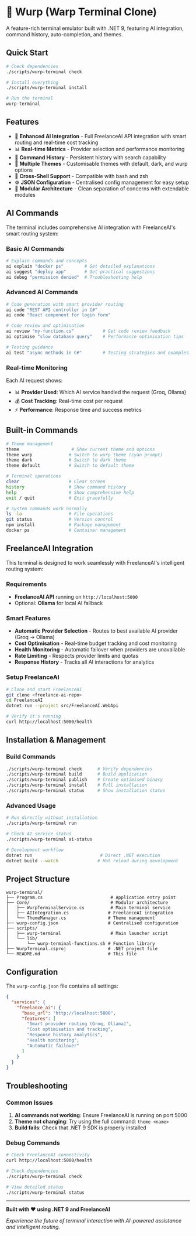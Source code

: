 # 🚀 Wurp (Warp Terminal Clone)

A feature-rich terminal emulator built with .NET 9, featuring AI integration, command history, auto-completion, and themes.

## Quick Start

```bash
# Check dependencies
./scripts/wurp-terminal check

# Install everything
./scripts/wurp-terminal install

# Run the terminal
wurp-terminal
```

## Features

- 🤖 **Enhanced AI Integration** - Full FreelanceAI API integration with smart routing and real-time cost tracking
- 📊 **Real-time Metrics** - Provider selection and performance monitoring
- 📜 **Command History** - Persistent history with search capability
- 🎨 **Multiple Themes** - Customisable themes with default, dark, and wurp options
- 🐚 **Cross-Shell Support** - Compatible with bash and zsh
- ⚙️ **JSON Configuration** - Centralised config management for easy setup
- 🔧 **Modular Architecture** - Clean separation of concerns with extendable modules

## AI Commands

The terminal includes comprehensive AI integration with FreelanceAI's smart routing system:

### Basic AI Commands
```bash
# Explain commands and concepts
ai explain "docker ps"        # Get detailed explanations
ai suggest "deploy app"       # Get practical suggestions
ai debug "permission denied"  # Troubleshooting help
```

### Advanced AI Commands
```bash
# Code generation with smart provider routing
ai code "REST API controller in C#"
ai code "React component for login form"

# Code review and optimisation
ai review "my-function.cs"           # Get code review feedback
ai optimise "slow database query"    # Performance optimisation tips

# Testing guidance
ai test "async methods in C#"        # Testing strategies and examples
```

### Real-time Monitoring
Each AI request shows:
- 📊 **Provider Used**: Which AI service handled the request (Groq, Ollama)
- 💰 **Cost Tracking**: Real-time cost per request
- ⚡ **Performance**: Response time and success metrics

## Built-in Commands

```bash
# Theme management
theme                    # Show current theme and options
theme wurp              # Switch to wurp theme (cyan prompt)
theme dark              # Switch to dark theme
theme default           # Switch to default theme

# Terminal operations
clear                   # Clear screen
history                 # Show command history
help                    # Show comprehensive help
exit / quit             # Exit gracefully

# System commands work normally
ls -la                  # File operations
git status              # Version control
npm install             # Package management
docker ps               # Container management
```

## FreelanceAI Integration

This terminal is designed to work seamlessly with FreelanceAI's intelligent routing system:

### Requirements
- **FreelanceAI API** running on `http://localhost:5000`
- Optional: **Ollama** for local AI fallback

### Smart Features
- **Automatic Provider Selection** - Routes to best available AI provider (Groq → Ollama)
- **Cost Optimisation** - Real-time budget tracking and cost monitoring
- **Health Monitoring** - Automatic failover when providers are unavailable
- **Rate Limiting** - Respects provider limits and quotas
- **Response History** - Tracks all AI interactions for analytics

### Setup FreelanceAI
```bash
# Clone and start FreelanceAI
git clone <freelance-ai-repo>
cd FreelanceAI
dotnet run --project src/FreelanceAI.WebApi

# Verify it's running
curl http://localhost:5000/health
```

## Installation & Management

### Build Commands
```bash
./scripts/wurp-terminal check      # Verify dependencies
./scripts/wurp-terminal build      # Build application
./scripts/wurp-terminal publish    # Create optimised binary
./scripts/wurp-terminal install    # Full installation
./scripts/wurp-terminal status     # Show installation status
```

### Advanced Usage
```bash
# Run directly without installation
./scripts/wurp-terminal run

# Check AI service status
./scripts/wurp-terminal ai-status

# Development workflow
dotnet run                          # Direct .NET execution
dotnet build --watch               # Hot reload during development
```

## Project Structure

```
wurp-terminal/
├── Program.cs                          # Application entry point
├── Core/                               # Modular architecture
│   ├── WurpTerminalService.cs          # Main terminal service
│   ├── AIIntegration.cs               # FreelanceAI integration
│   └── ThemeManager.cs                # Theme management
├── wurp-config.json                   # Centralised configuration
├── scripts/
│   ├── wurp-terminal                   # Main launcher script
│   └── lib/
│       └── wurp-terminal-functions.sh # Function library
├── WurpTerminal.csproj                # .NET project file
└── README.md                          # This file
```

## Configuration

The `wurp-config.json` file contains all settings:

```json
{
  "services": {
    "freelance_ai": {
      "base_url": "http://localhost:5000",
      "features": [
        "Smart provider routing (Groq, Ollama)",
        "Cost optimisation and tracking",
        "Response history analytics",
        "Health monitoring",
        "Automatic failover"
      ]
    }
  }
}
```

## Troubleshooting

### Common Issues
1. **AI commands not working**: Ensure FreelanceAI is running on port 5000
2. **Theme not changing**: Try using the full command: `theme <name>`
3. **Build fails**: Check that .NET 9 SDK is properly installed

### Debug Commands
```bash
# Check FreelanceAI connectivity
curl http://localhost:5000/health

# Check dependencies
./scripts/wurp-terminal check

# View detailed status
./scripts/wurp-terminal status
```

---

**Built with ❤️ using .NET 9 and FreelanceAI**

*Experience the future of terminal interaction with AI-powered assistance and intelligent routing.*

